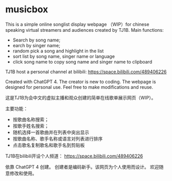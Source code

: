 # musicbox
This is a simple online songlist display webpage （WIP）for chinese speaking virtual streamers and audiences created by TJ1B. 
Main functions:
- Search by song name;
- earch by singer name;
- random pick a song and highlight in the list
- sort list by song name, singer name or language
- click song name to copy song name and singer name to clipboard

TJ1B host a personal channel at bilibili: 
https://space.bilibili.com/489406226

Created with ChatGPT 4.
The creator is new to coding. The webpage is designed for personal use.
Feel free to make modifications and reuse.

这是TJ1B为会中文的虚拟主播和观众创建的简单在线歌单展示网页（WIP）。

主要功能：
- 按歌曲名称搜索；
- 按歌手姓名搜索；
- 随机选择一首歌曲并在列表中突出显示
- 按歌曲名称、歌手名称或语言对列表进行排序
- 点击歌名复制歌名和歌手名到剪贴板

TJ1B在bilibili开设个人频道：
https://space.bilibili.com/489406226

依靠 ChatGPT 4 创建。
创建者是编码新手。该网页为个人使用而设计。
欢迎随意修改和使用。
